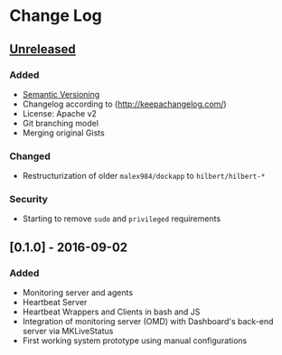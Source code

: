 # Change Log

## [Unreleased]

### Added
- [Semantic Versioning](http://semver.org/)
- Changelog according to (http://keepachangelog.com/)
- License: Apache v2
- Git branching model
- Merging original Gists 

### Changed
- Restructurization of older `malex984/dockapp` to `hilbert/hilbert-*`

### Security 
- Starting to remove `sudo` and `privileged` requirements 

## [0.1.0] - 2016-09-02
### Added
- Monitoring server and agents
- Heartbeat Server 
- Heartbeat Wrappers and Clients in bash and JS
- Integration of monitoring server (OMD) with Dashboard's back-end server via MKLiveStatus
- First working system prototype using manual configurations

[Unreleased]:
https://github.com/hilbert/hilbert-heartbeat/compare/v0.1.0...HEAD
